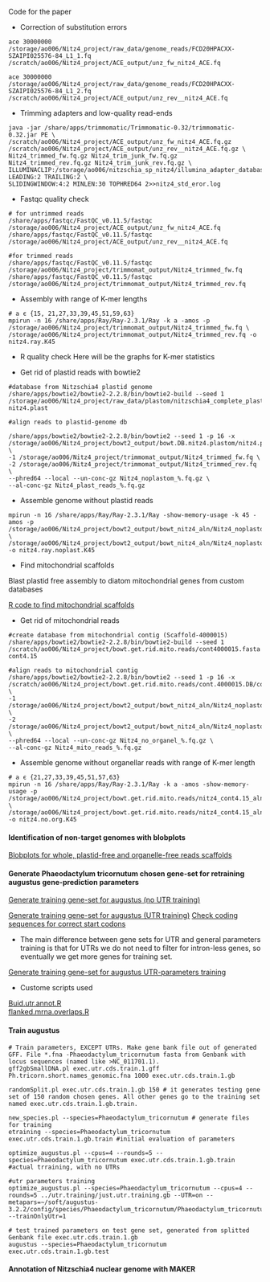 Code for the paper



- Correction of substitution errors


```
ace 30000000 /storage/ao006/Nitz4_project/raw_data/genome_reads/FCD20HPACXX-SZAIPI025576-84_L1_1.fq /scratch/ao006/Nitz4_project/ACE_output/unz_fw_nitz4_ACE.fq

ace 30000000 /storage/ao006/Nitz4_project/raw_data/genome_reads/FCD20HPACXX-SZAIPI025576-84_L1_2.fq /scratch/ao006/Nitz4_project/ACE_output/unz_rev__nitz4_ACE.fq
```



- Trimming adapters and low-quality read-ends


```
java -jar /share/apps/trimmomatic/Trimmomatic-0.32/trimmomatic-0.32.jar PE \
/scratch/ao006/Nitz4_project/ACE_output/unz_fw_nitz4_ACE.fq.gz /scratch/ao006/Nitz4_project/ACE_output/unz_rev__nitz4_ACE.fq.gz \
Nitz4_trimmed_fw.fq.gz Nitz4_trim_junk_fw.fq.gz Nitz4_trimmed_rev.fq.gz Nitz4_trim_junk_rev.fq.gz \
ILLUMINACLIP:/storage/ao006/nitzschia_sp_nitz4/illumina_adapter_database/TruSeq_adapters.fa:2:40:15 LEADING:2 TRAILING:2 \
SLIDINGWINDOW:4:2 MINLEN:30 TOPHRED64 2>>nitz4_std_eror.log
```


- Fastqc quality check


```
# for untrimmed reads
/share/apps/fastqc/FastQC_v0.11.5/fastqc /storage/ao006/Nitz4_project/ACE_output/unz_fw_nitz4_ACE.fq
/share/apps/fastqc/FastQC_v0.11.5/fastqc /storage/ao006/Nitz4_project/ACE_output/unz_rev__nitz4_ACE.fq

#for trimmed reads
/share/apps/fastqc/FastQC_v0.11.5/fastqc /storage/ao006/Nitz4_project/trimmomat_output/Nitz4_trimmed_fw.fq
/share/apps/fastqc/FastQC_v0.11.5/fastqc /storage/ao006/Nitz4_project/trimmomat_output/Nitz4_trimmed_rev.fq
```

- Assembly with range of K-mer lengths

```
# a є {15, 21,27,33,39,45,51,59,63}
mpirun -n 16 /share/apps/Ray/Ray-2.3.1/Ray -k a -amos -p /storage/ao006/Nitz4_project/trimmomat_output/Nitz4_trimmed_fw.fq \
/storage/ao006/Nitz4_project/trimmomat_output/Nitz4_trimmed_rev.fq -o nitz4.ray.K45
```
- R quality check
Here will be the graphs for K-mer statistics


- Get rid of plastid reads with bowtie2

```
#database from Nitzschia4 plastid genome
/share/apps/bowtie2/bowtie2-2.2.8/bin/bowtie2-build --seed 1 /storage/ao006/Nitz4_project/raw_data/plastom/nitzschia4_complete_plastom.fa nitz4.plast

#align reads to plastid-genome db

/share/apps/bowtie2/bowtie2-2.2.8/bin/bowtie2 --seed 1 -p 16 -x /storage/ao006/Nitz4_project/bowt2_output/bowt.DB.nitz4.plastom/nitz4.plast \
-1 /storage/ao006/Nitz4_project/trimmomat_output/Nitz4_trimmed_fw.fq \
-2 /storage/ao006/Nitz4_project/trimmomat_output/Nitz4_trimmed_rev.fq \
--phred64 --local --un-conc-gz Nitz4_noplastom_%.fq.gz \
--al-conc-gz Nitz4_plast_reads_%.fq.gz

```
- Assemble genome without plastid reads

```
mpirun -n 16 /share/apps/Ray/Ray-2.3.1/Ray -show-memory-usage -k 45 -amos -p /storage/ao006/Nitz4_project/bowt2_output/bowt_nitz4_aln/Nitz4_noplastom_1.fq  \
/storage/ao006/Nitz4_project/bowt2_output/bowt_nitz4_aln/Nitz4_noplastom_2.fq  -o nitz4.ray.noplast.K45
```

- Find mitochondrial scaffolds


Blast plastid free assembly to diatom mitochondrial genes from custom databases


[R code to find mitochondrial scaffolds ](https://github.com/Nastassiia/Nitz4_annot_methods_clean/blob/master/gene.fold.names.md)




- Get rid of mitochondrial reads

```
#create database from mitochondrial contig (Scaffold-4000015)
/share/apps/bowtie2/bowtie2-2.2.8/bin/bowtie2-build --seed 1 /scratch/ao006/Nitz4_project/bowt.get.rid.mito.reads/cont4000015.fasta cont4.15

#align reads to mitochondrial contig
/share/apps/bowtie2/bowtie2-2.2.8/bin/bowtie2 --seed 1 -p 16 -x /scratch/ao006/Nitz4_project/bowt.get.rid.mito.reads/cont.4000015.DB/cont4.15 \
-1 /storage/ao006/Nitz4_project/bowt2_output/bowt_nitz4_aln/Nitz4_noplastom_1.fq.gz \
-2 /storage/ao006/Nitz4_project/bowt2_output/bowt_nitz4_aln/Nitz4_noplastom_2.fq.gz \
--phred64 --local --un-conc-gz Nitz4_no_organel_%.fq.gz \
--al-conc-gz Nitz4_mito_reads_%.fq.gz

```

- Assemble genome without organellar reads with range of K-mer length

```
# a є {21,27,33,39,45,51,57,63}
mpirun -n 16 /share/apps/Ray/Ray-2.3.1/Ray -k a -amos -show-memory-usage -p /storage/ao006/Nitz4_project/bowt.get.rid.mito.reads/nitz4_cont4.15_aln/Nitz4_no_organel_1.fq \
/storage/ao006/Nitz4_project/bowt.get.rid.mito.reads/nitz4_cont4.15_aln/Nitz4_no_organel_2.fq  -o nitz4.no.org.K45

```

#### Identification of non-target genomes with blobplots

[Blobplots for whole, plastid-free and organelle-free reads scaffolds](https://github.com/Nastassiia/Nitz4_annot_methods_clean/blob/master/make_blobloplots.md)

#### Generate Phaeodactylum tricornutum chosen gene-set for retraining augustus gene-prediction parameters

[Generate training gene-set for augustus (no UTR training)](https://github.com/Nastassiia/Nitz4_annot_methods_clean/blob/master/Phaeod.train.whole.Rmd)  

[Generate training gene-set for augustus (UTR training)](https://github.com/Nastassiia/Nitz4_annot_methods_clean/blob/master/utr.training.Rmd)
[Check coding sequences for correct start codons](https://github.com/Nastassiia/Nitz4_annot_methods_clean/blob/master/check_ATGs_correct.Rmd)
 - The main difference between gene sets for UTR and general parameters training is that for UTRs we do not need to filter for intron-less genes, so eventually we get more genes for training set.  

[Generate training gene-set for augustus UTR-parameters training](https://github.com/Nastassiia/Nitz4_annot_methods_clean/blob/master/utr.training.Rmd)
  - Custome scripts used

[Buid.utr.annot.R](https://github.com/Nastassiia/Nitz4_annot_methods_clean/blob/master/build.utr.annot.R)  
[flanked.mrna.overlaps.R](https://github.com/Nastassiia/Nitz4_annot_methods_clean/blob/master/flanked.mrna.overlaps.R)

#### Train augustus

```
# Train parameters, EXCEPT UTRs. Make gene bank file out of generated GFF. File *.fna -Phaeodactylum_tricornutum fasta from Genbank with locus sequences (named like >NC_011701.1).
gff2gbSmallDNA.pl exec.utr.cds.train.1.gff Ph.tricorn.short.names_genomic.fna 1000 exec.utr.cds.train.1.gb  

randomSplit.pl exec.utr.cds.train.1.gb 150 # it generates testing gene set of 150 random chosen genes. All other genes go to the training set named exec.utr.cds.train.1.gb.train.

new_species.pl --species=Phaeodactylum_tricornutum # generate files for training
etraining --species=Phaeodactylum_tricornutum exec.utr.cds.train.1.gb.train #initial evaluation of parameters

optimize_augustus.pl --cpus=4 --rounds=5 --species=Phaeodactylum_tricornutum exec.utr.cds.train.1.gb.train #actual trraining, with no UTRs

#utr parameters training
optimize_augustus.pl --species=Phaeodactylum_tricornutum --cpus=4 --rounds=5 ../utr.training/just.utr.training.gb --UTR=on --metapars=~/soft/augustus-3.2.2/config/species/Phaeodactylum_tricornutum/Phaeodactylum_tricornutum_metapars.utr.cfg --trainOnlyUtr=1

# test trained parameters on test gene set, generated from splitted Genbank file exec.utr.cds.train.1.gb
augustus --species=Phaeodactylum_tricornutum exec.utr.cds.train.1.gb.test

```
#### Annotation of Nitzschia4 nuclear genome with MAKER
